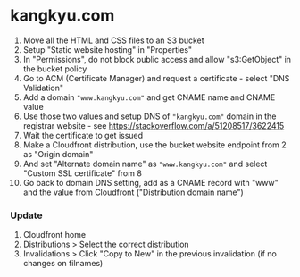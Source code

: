 # kangkyu.com

1. Move all the HTML and CSS files to an S3 bucket
2. Setup "Static website hosting" in "Properties"
3. In "Permissions", do not block public access and allow "s3:GetObject" in the bucket policy
4. Go to ACM (Certificate Manager) and request a certificate - select "DNS Validation" 
5. Add a domain `"www.kangkyu.com"` and get CNAME name and CNAME value
6. Use those two values and setup DNS of `"kangkyu.com"` domain in the registrar website - see https://stackoverflow.com/a/51208517/3622415
7. Wait the certificate to get issued
8. Make a Cloudfront distribution, use the bucket website endpoint from 2 as "Origin domain"
9. And set "Alternate domain name" as `"www.kangkyu.com"` and select "Custom SSL certificate" from 8
10. Go back to domain DNS setting, add as a CNAME record with "www" and the value from Cloudfront ("Distribution domain name")

### Update

1. Cloudfront home
2. Distributions > Select the correct distribution
3. Invalidations > Click "Copy to New" in the previous invalidation (if no changes on filnames)
